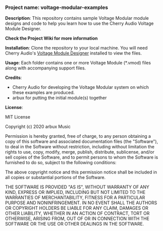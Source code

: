### Project name: voltage-modular-examples

**Description**: This repository contains sample Voltage Modular module designs and code to help you learn how to use the Cherry Audio Voltage Module Designer.

**Check the Project Wiki for more information**

**Installation**: Clone the repository to your local machine. You will need Cherry Audio's [Voltage Module Designer](https://cherryaudio.com/voltage-module-designer) installed to view the files.

**Usage**: Each folder contains one or more Voltage Module (\*.vmod) files along with accompanying support files.

**Credits**: 
- Cherry Audio for developing the Voltage Modular system on which these examples are produced.
- arbux for putting the initial module(s) together

**License**:

MIT License

Copyright (c) 2020 arbux Music

Permission is hereby granted, free of charge, to any person obtaining a copy
of this software and associated documentation files (the "Software"), to deal
in the Software without restriction, including without limitation the rights
to use, copy, modify, merge, publish, distribute, sublicense, and/or sell
copies of the Software, and to permit persons to whom the Software is
furnished to do so, subject to the following conditions:

The above copyright notice and this permission notice shall be included in all
copies or substantial portions of the Software.

THE SOFTWARE IS PROVIDED "AS IS", WITHOUT WARRANTY OF ANY KIND, EXPRESS OR
IMPLIED, INCLUDING BUT NOT LIMITED TO THE WARRANTIES OF MERCHANTABILITY,
FITNESS FOR A PARTICULAR PURPOSE AND NONINFRINGEMENT. IN NO EVENT SHALL THE
AUTHORS OR COPYRIGHT HOLDERS BE LIABLE FOR ANY CLAIM, DAMAGES OR OTHER
LIABILITY, WHETHER IN AN ACTION OF CONTRACT, TORT OR OTHERWISE, ARISING FROM,
OUT OF OR IN CONNECTION WITH THE SOFTWARE OR THE USE OR OTHER DEALINGS IN THE
SOFTWARE.


